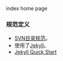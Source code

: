index home page


### 规范定义

- [SVN目录规范](https://raw.githubusercontent.com/freemanlingli/BPM/master/tom.md )。
- 使用了[Jekyll](http://jekyllrb.com/)。
- [Jekyll Quick Start](http://jekyllbootstrap.com/usage/jekyll-quick-start.html)


